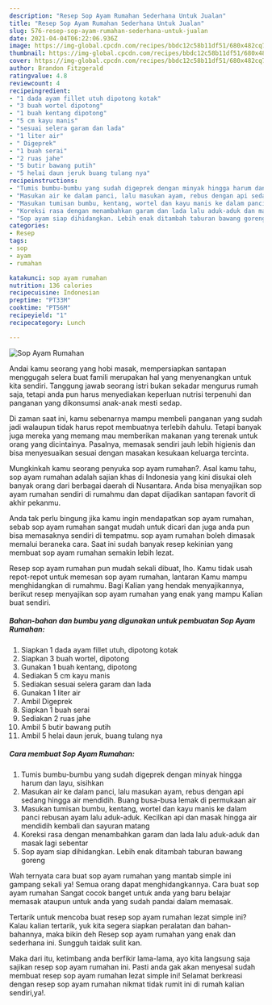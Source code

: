 ```yaml
---
description: "Resep Sop Ayam Rumahan Sederhana Untuk Jualan"
title: "Resep Sop Ayam Rumahan Sederhana Untuk Jualan"
slug: 576-resep-sop-ayam-rumahan-sederhana-untuk-jualan
date: 2021-04-04T06:22:06.936Z
image: https://img-global.cpcdn.com/recipes/bbdc12c58b11df51/680x482cq70/sop-ayam-rumahan-foto-resep-utama.jpg
thumbnail: https://img-global.cpcdn.com/recipes/bbdc12c58b11df51/680x482cq70/sop-ayam-rumahan-foto-resep-utama.jpg
cover: https://img-global.cpcdn.com/recipes/bbdc12c58b11df51/680x482cq70/sop-ayam-rumahan-foto-resep-utama.jpg
author: Brandon Fitzgerald
ratingvalue: 4.8
reviewcount: 4
recipeingredient:
- "1 dada ayam fillet utuh dipotong kotak"
- "3 buah wortel dipotong"
- "1 buah kentang dipotong"
- "5 cm kayu manis"
- "sesuai selera garam dan lada"
- "1 liter air"
- " Digeprek"
- "1 buah serai"
- "2 ruas jahe"
- "5 butir bawang putih"
- "5 helai daun jeruk buang tulang nya"
recipeinstructions:
- "Tumis bumbu-bumbu yang sudah digeprek dengan minyak hingga harum dan layu, sisihkan"
- "Masukan air ke dalam panci, lalu masukan ayam, rebus dengan api sedang hingga air mendidih. Buang busa-busa lemak di permukaan air"
- "Masukan tumisan bumbu, kentang, wortel dan kayu manis ke dalam panci rebusan ayam lalu aduk-aduk. Kecilkan api dan masak hingga air mendidih kembali dan sayuran matang"
- "Koreksi rasa dengan menambahkan garam dan lada lalu aduk-aduk dan masak lagi sebentar"
- "Sop ayam siap dihidangkan. Lebih enak ditambah taburan bawang goreng"
categories:
- Resep
tags:
- sop
- ayam
- rumahan

katakunci: sop ayam rumahan 
nutrition: 136 calories
recipecuisine: Indonesian
preptime: "PT33M"
cooktime: "PT56M"
recipeyield: "1"
recipecategory: Lunch

---
```



![Sop Ayam Rumahan](https://img-global.cpcdn.com/recipes/bbdc12c58b11df51/680x482cq70/sop-ayam-rumahan-foto-resep-utama.jpg)

Andai kamu seorang yang hobi masak, mempersiapkan santapan menggugah selera buat famili merupakan hal yang menyenangkan untuk kita sendiri. Tanggung jawab seorang istri bukan sekadar mengurus rumah saja, tetapi anda pun harus menyediakan keperluan nutrisi terpenuhi dan panganan yang dikonsumsi anak-anak mesti sedap.

Di zaman  saat ini, kamu sebenarnya mampu membeli panganan yang sudah jadi walaupun tidak harus repot membuatnya terlebih dahulu. Tetapi banyak juga mereka yang memang mau memberikan makanan yang terenak untuk orang yang dicintainya. Pasalnya, memasak sendiri jauh lebih higienis dan bisa menyesuaikan sesuai dengan masakan kesukaan keluarga tercinta. 



Mungkinkah kamu seorang penyuka sop ayam rumahan?. Asal kamu tahu, sop ayam rumahan adalah sajian khas di Indonesia yang kini disukai oleh banyak orang dari berbagai daerah di Nusantara. Anda bisa menyajikan sop ayam rumahan sendiri di rumahmu dan dapat dijadikan santapan favorit di akhir pekanmu.

Anda tak perlu bingung jika kamu ingin mendapatkan sop ayam rumahan, sebab sop ayam rumahan sangat mudah untuk dicari dan juga anda pun bisa memasaknya sendiri di tempatmu. sop ayam rumahan boleh dimasak memalui beraneka cara. Saat ini sudah banyak resep kekinian yang membuat sop ayam rumahan semakin lebih lezat.

Resep sop ayam rumahan pun mudah sekali dibuat, lho. Kamu tidak usah repot-repot untuk memesan sop ayam rumahan, lantaran Kamu mampu menghidangkan di rumahmu. Bagi Kalian yang hendak menyajikannya, berikut resep menyajikan sop ayam rumahan yang enak yang mampu Kalian buat sendiri.

<!--inarticleads1-->

##### Bahan-bahan dan bumbu yang digunakan untuk pembuatan Sop Ayam Rumahan:

1. Siapkan 1 dada ayam fillet utuh, dipotong kotak
1. Siapkan 3 buah wortel, dipotong
1. Gunakan 1 buah kentang, dipotong
1. Sediakan 5 cm kayu manis
1. Sediakan sesuai selera garam dan lada
1. Gunakan 1 liter air
1. Ambil  Digeprek
1. Siapkan 1 buah serai
1. Sediakan 2 ruas jahe
1. Ambil 5 butir bawang putih
1. Ambil 5 helai daun jeruk, buang tulang nya




<!--inarticleads2-->

##### Cara membuat Sop Ayam Rumahan:

1. Tumis bumbu-bumbu yang sudah digeprek dengan minyak hingga harum dan layu, sisihkan
1. Masukan air ke dalam panci, lalu masukan ayam, rebus dengan api sedang hingga air mendidih. Buang busa-busa lemak di permukaan air
1. Masukan tumisan bumbu, kentang, wortel dan kayu manis ke dalam panci rebusan ayam lalu aduk-aduk. Kecilkan api dan masak hingga air mendidih kembali dan sayuran matang
1. Koreksi rasa dengan menambahkan garam dan lada lalu aduk-aduk dan masak lagi sebentar
1. Sop ayam siap dihidangkan. Lebih enak ditambah taburan bawang goreng




Wah ternyata cara buat sop ayam rumahan yang mantab simple ini gampang sekali ya! Semua orang dapat menghidangkannya. Cara buat sop ayam rumahan Sangat cocok banget untuk anda yang baru belajar memasak ataupun untuk anda yang sudah pandai dalam memasak.

Tertarik untuk mencoba buat resep sop ayam rumahan lezat simple ini? Kalau kalian tertarik, yuk kita segera siapkan peralatan dan bahan-bahannya, maka bikin deh Resep sop ayam rumahan yang enak dan sederhana ini. Sungguh taidak sulit kan. 

Maka dari itu, ketimbang anda berfikir lama-lama, ayo kita langsung saja sajikan resep sop ayam rumahan ini. Pasti anda gak akan menyesal sudah membuat resep sop ayam rumahan lezat simple ini! Selamat berkreasi dengan resep sop ayam rumahan nikmat tidak rumit ini di rumah kalian sendiri,ya!.

